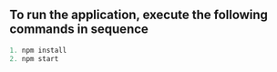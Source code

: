## To run the application, execute the following commands in sequence

```Javascript
1. npm install
2. npm start
```
